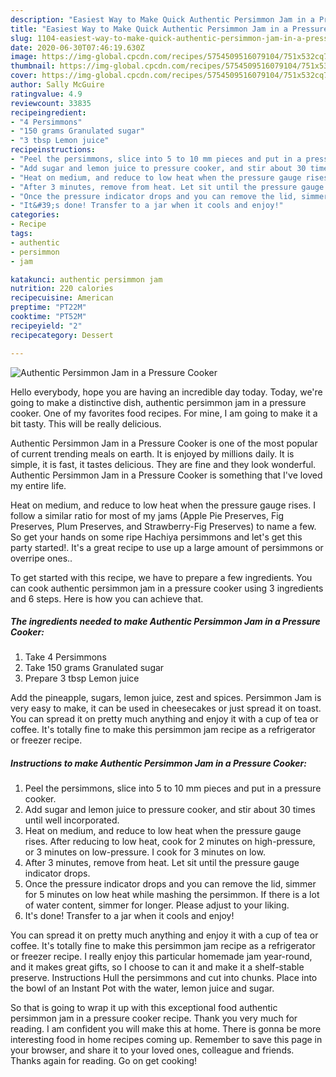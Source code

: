 ```yaml
---
description: "Easiest Way to Make Quick Authentic Persimmon Jam in a Pressure Cooker"
title: "Easiest Way to Make Quick Authentic Persimmon Jam in a Pressure Cooker"
slug: 1104-easiest-way-to-make-quick-authentic-persimmon-jam-in-a-pressure-cooker
date: 2020-06-30T07:46:19.630Z
image: https://img-global.cpcdn.com/recipes/5754509516079104/751x532cq70/authentic-persimmon-jam-in-a-pressure-cooker-recipe-main-photo.jpg
thumbnail: https://img-global.cpcdn.com/recipes/5754509516079104/751x532cq70/authentic-persimmon-jam-in-a-pressure-cooker-recipe-main-photo.jpg
cover: https://img-global.cpcdn.com/recipes/5754509516079104/751x532cq70/authentic-persimmon-jam-in-a-pressure-cooker-recipe-main-photo.jpg
author: Sally McGuire
ratingvalue: 4.9
reviewcount: 33835
recipeingredient:
- "4 Persimmons"
- "150 grams Granulated sugar"
- "3 tbsp Lemon juice"
recipeinstructions:
- "Peel the persimmons, slice into 5 to 10 mm pieces and put in a pressure cooker."
- "Add sugar and lemon juice to pressure cooker, and stir about 30 times until well incorporated."
- "Heat on medium, and reduce to low heat when the pressure gauge rises. After reducing to low heat, cook for 2 minutes on high-pressure, or 3 minutes on low-pressure. I cook for 3 minutes on low."
- "After 3 minutes, remove from heat. Let sit until the pressure gauge indicator drops."
- "Once the pressure indicator drops and you can remove the lid, simmer for 5 minutes on low heat while mashing the persimmon. If there is a lot of water content, simmer for longer. Please adjust to your liking."
- "It&#39;s done! Transfer to a jar when it cools and enjoy!"
categories:
- Recipe
tags:
- authentic
- persimmon
- jam

katakunci: authentic persimmon jam 
nutrition: 220 calories
recipecuisine: American
preptime: "PT22M"
cooktime: "PT52M"
recipeyield: "2"
recipecategory: Dessert

---
```



![Authentic Persimmon Jam in a Pressure Cooker](https://img-global.cpcdn.com/recipes/5754509516079104/751x532cq70/authentic-persimmon-jam-in-a-pressure-cooker-recipe-main-photo.jpg)

Hello everybody, hope you are having an incredible day today. Today, we're going to make a distinctive dish, authentic persimmon jam in a pressure cooker. One of my favorites food recipes. For mine, I am going to make it a bit tasty. This will be really delicious.

Authentic Persimmon Jam in a Pressure Cooker is one of the most popular of current trending meals on earth. It is enjoyed by millions daily. It is simple, it is fast, it tastes delicious. They are fine and they look wonderful. Authentic Persimmon Jam in a Pressure Cooker is something that I've loved my entire life.

Heat on medium, and reduce to low heat when the pressure gauge rises. I follow a similar ratio for most of my jams (Apple Pie Preserves, Fig Preserves, Plum Preserves, and Strawberry-Fig Preserves) to name a few. So get your hands on some ripe Hachiya persimmons and let&#39;s get this party started!. It&#39;s a great recipe to use up a large amount of persimmons or overripe ones..


To get started with this recipe, we have to prepare a few ingredients. You can cook authentic persimmon jam in a pressure cooker using 3 ingredients and 6 steps. Here is how you can achieve that.

<!--inarticleads1-->

##### The ingredients needed to make Authentic Persimmon Jam in a Pressure Cooker:

1. Take 4 Persimmons
1. Take 150 grams Granulated sugar
1. Prepare 3 tbsp Lemon juice


Add the pineapple, sugars, lemon juice, zest and spices. Persimmon Jam is very easy to make, it can be used in cheesecakes or just spread it on toast. You can spread it on pretty much anything and enjoy it with a cup of tea or coffee. It&#39;s totally fine to make this persimmon jam recipe as a refrigerator or freezer recipe. 

<!--inarticleads2-->

##### Instructions to make Authentic Persimmon Jam in a Pressure Cooker:

1. Peel the persimmons, slice into 5 to 10 mm pieces and put in a pressure cooker.
1. Add sugar and lemon juice to pressure cooker, and stir about 30 times until well incorporated.
1. Heat on medium, and reduce to low heat when the pressure gauge rises. After reducing to low heat, cook for 2 minutes on high-pressure, or 3 minutes on low-pressure. I cook for 3 minutes on low.
1. After 3 minutes, remove from heat. Let sit until the pressure gauge indicator drops.
1. Once the pressure indicator drops and you can remove the lid, simmer for 5 minutes on low heat while mashing the persimmon. If there is a lot of water content, simmer for longer. Please adjust to your liking.
1. It&#39;s done! Transfer to a jar when it cools and enjoy!


You can spread it on pretty much anything and enjoy it with a cup of tea or coffee. It&#39;s totally fine to make this persimmon jam recipe as a refrigerator or freezer recipe. I really enjoy this particular homemade jam year-round, and it makes great gifts, so I choose to can it and make it a shelf-stable preserve. Instructions Hull the persimmons and cut into chunks. Place into the bowl of an Instant Pot with the water, lemon juice and sugar. 

So that is going to wrap it up with this exceptional food authentic persimmon jam in a pressure cooker recipe. Thank you very much for reading. I am confident you will make this at home. There is gonna be more interesting food in home recipes coming up. Remember to save this page in your browser, and share it to your loved ones, colleague and friends. Thanks again for reading. Go on get cooking!

